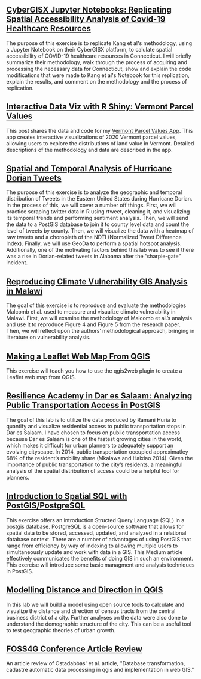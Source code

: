 
## [CyberGISX Jupyter Notebooks: Replicating Spatial Accessibility Analysis of Covid-19 Healthcare Resources](ctCovid/ctCovid.md)
The purpose of this exercise is to replicate Kang et al's methodology, using a Jupyter Notebook on their CyberGISX platform, to calulate spatial accessibility of COVID-19 healthcare resources in Connecticut. I will briefly summarize their methodology, walk through the process of acquiring and processing the necessary data for Connecticut, show and explain the code modifications that were made to Kang et al's Notebook for this replication, explain the results, and comment on the methodology and the process of replication.  

## [Interactive Data Viz with R Shiny: Vermont Parcel Values](vtParcels/vtParcels.md)
This post shares the data and code for my [Vermont Parcel Values App](https://derrickburt.shinyapps.io/VTparcels/). This app creates interactive visualizations of 2020 Vermont parcel values, allowing users to explore the distributions of land value in Vermont. Detailed descriptions of the methodology and data are described in the app.

## [Spatial and Temporal Analysis of Hurricane Dorian Tweets](twitter/twitter.md)
The purpose of this exercise is to analyze the geographic and temporal distribution of Tweets in the Eastern United States during Hurricane Dorian. In the process of this, we will cover a number off things. First, we will practice scraping twitter data in R using rtweet, cleaning it, and visualizing its temporal trends and performing sentiment analysis. Then, we will send the data to a PostGIS database to join it to county level data and count the level of tweets by county. Then, we will visualize the data with a heatmap of raw tweets and a choropleth of the NDTI (Normalized Tweet Difference Index). Finally, we will use GeoDa to perform a spatial hotspot analysis. Additionally, one of the motivating factors behind this lab was to see if there was a rise in Dorian-related tweets in Alabama after the “sharpie-gate” incident.

## [Reproducing Climate Vulnerability GIS Analysis in Malawi](malawi/index.md)
The goal of this exercise is to reproduce and evaluate the methodologies Malcomb et al. used to measure and visualize climate vulnerability in Malawi. First, we will examine the methodology of Malcomb et al.’s analysis and use it to reproduce Figure 4 and Figure 5 from the research paper. Then, we will reflect upon the authors’ methodological approach, bringing in literature on vulnerability analysis.

## [Making a Leaflet Web Map From QGIS](leaflet/leaflet.md)
This exercise will teach you how to use the qgis2web plugin to create a Leaflet web map from QGIS.

## [Resilience Academy in Dar es Salaam: Analyzing Public Transportation Access in PostGIS](sql/DSlab/DSLAB.md)
The goal of this lab is to utilize the data produced by Ramani Huria to quantify and visualize residential access to public transportation stops in Dar es Salaam.  I have chosen to focus on public transportation access because Dar es Salaam is one of the fastest growing cities in the world, which makes it difficult for urban planners to adequately support an evolving cityscape. In 2014, public transportation occupied approximatley 68% of the resident’s mobility share (Mkalawa and Haixiao 2014). Given the importance of public transportation to the city’s residents, a meaningful analysis of the spatial distribution of access could be a helpful tool for planners.

## [Introduction to Spatial SQL with PostGIS/PostgreSQL](sql/introSQL/introSQL.md)
This exercise offers an introduction Structed Query Language (SQL) in a postgis database. PostgreSQL is a open-source software that allows for spatial data to be stored, accessed, updated, and analyzed in a relational database context. There are a number of advantages of using PostGIS that range from efficiency by way of indexing to allowing multiple users to simultaneously update and work with data in a GIS. This Medium article effectively communicates the benefits of doing GIS in such an environment. This exercise will introduce some basic managment and analysis techniques in PostGIS.

## [Modelling Distance and Direction in QGIS](qgisModel/qgisModel.md)
In this lab we will build a model using open source tools to calculate and visualize the distance and direction of census tracts from the central business district of a city. Further analyses on the data were also done to understand the demographic structure of the city. This can be a useful tool to test geographic theories of urban growth. 

## [FOSS4G Conference Article Review](blog/foss4greview.md)
An article review of Ostadabbas' et al. article, "Database transformation, cadastre automatic data processing in qgis and implementation in web GIS."
